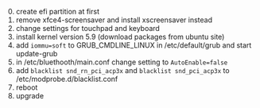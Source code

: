 0. create efi partition at first
1. remove xfce4-screensaver and install xscreensaver instead
2. change settings for touchpad and keyboard
3. install kernel version 5.9 (download packages from ubuntu site)
4. add `iommu=soft` to GRUB_CMDLINE_LINUX in /etc/default/grub and start update-grub
5. in /etc/bluethooth/main.conf change setting to `AutoEnable=false`
6. add `blacklist snd_rn_pci_acp3x` and `blacklist snd_pci_acp3x` to /etc/modprobe.d/blacklist.conf
8. reboot
9. upgrade
